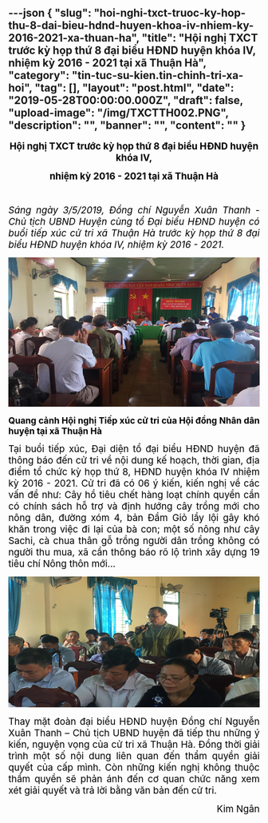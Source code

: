 ---json
{
    "slug": "hoi-nghi-txct-truoc-ky-hop-thu-8-dai-bieu-hdnd-huyen-khoa-iv-nhiem-ky-2016-2021-xa-thuan-ha",
    "title": "Hội nghị TXCT trước kỳ họp thứ 8 đại biểu HĐND huyện khóa IV, nhiệm kỳ 2016 - 2021 tại xã Thuận Hà",
    "category": "tin-tuc-su-kien.tin-chinh-tri-xa-hoi",
    "tag": [],
    "layout": "post.html",
    "date": "2019-05-28T00:00:00.000Z",
    "draft": false,
    "upload-image": "/img/TXCTTH002.PNG",
    "description": "",
    "banner": "",
    "__content__": ""
}
---
<p style="text-align:center"><strong><span style="font-size:14.0pt"><span style="color:black">Hội nghị TXCT trước kỳ họp thứ 8 đại biểu HĐND huyện kh&oacute;a IV,</span></span></strong></p>

<p style="text-align:center"><strong><span style="font-size:14.0pt"><span style="color:black">nhiệm kỳ 2016 - 2021 tại x&atilde; Thuận H&agrave;</span></span></strong></p>

<p style="text-align:justify">&nbsp;</p>

<p style="text-align:justify"><em><span style="font-size:14.0pt"><span style="color:black">S&aacute;ng ng&agrave;y 3/5/2019, Đồng ch&iacute; Nguyễn Xu&acirc;n Thanh - Chủ tịch UBND Huyện c&ugrave;ng tổ Đại biểu HĐND huyện c&oacute; buổi tiếp x&uacute;c cử tri x&atilde; Thuận H&agrave; trước kỳ họp thứ 8 đại biểu HĐND huyện kh&oacute;a IV, nhiệm kỳ 2016 - 2021.</span></span></em></p>

<p style="text-align:justify"><img alt="" src="/img/TXCTTH001.PNG" /></p>

<p style="text-align:justify"><strong><span style="font-size:13.0pt"><span style="color:black">Quang cảnh Hội nghị Tiếp x&uacute;c cử tri của Hội đồng Nh&acirc;n d&acirc;n huyện tại x&atilde; Thuận H&agrave;</span></span></strong></p>

<p style="text-align:justify"><span style="font-size:14.0pt"><span style="color:black">Tại buổi tiếp x&uacute;c, Đại diện tổ đại biểu HĐND huyện đ&atilde; th&ocirc;ng b&aacute;o đến cử tri về nội dung kế hoạch, thời gian, địa điểm tổ chức kỳ họp thứ 8, HĐND huyện kh&oacute;a IV nhiệm kỳ 2016 - 2021. Cử tri đ&atilde; c&oacute; 06 &yacute; kiến, kiến nghị về c&aacute;c vấn đề như: C&acirc;y hồ ti&ecirc;u chết h&agrave;ng loạt ch&iacute;nh quyền cần c&oacute; ch&iacute;nh s&aacute;ch hỗ trợ v&agrave; định hướng c&acirc;y trồng mới cho n&ocirc;ng d&acirc;n, đường x&oacute;m 4, bản Đầm Giỏ lầy lội g&acirc;y kh&oacute; khăn trong việc đi lại của b&agrave; con; một số n&ocirc;ng như c&acirc;y Sachi, c&agrave; chua th&acirc;n gỗ trồng người d&acirc;n trồng kh&ocirc;ng c&oacute; người thu mua, x&atilde; cần th&ocirc;ng b&aacute;o r&otilde; lộ tr&igrave;nh x&acirc;y dựng 19 ti&ecirc;u ch&iacute; N&ocirc;ng th&ocirc;n mới&hellip;</span></span></p>

<p style="text-align:justify"><img alt="" src="/img/TXCTTH002.PNG" /></p>

<p style="text-align:justify"><span style="font-size:14.0pt"><span style="color:black">Thay mặt đo&agrave;n đại biểu HĐND huyện Đồng ch&iacute; Nguyễn Xu&acirc;n Thanh &ndash; Chủ tịch UBND huyện đ&atilde; tiếp thu những &yacute; kiến, nguyện vọng của cử tri x&atilde; Thuận H&agrave;. Đồng thời giải tr&igrave;nh một số nội dung li&ecirc;n quan đến thẩm quyền giải quyết của cấp m&igrave;nh. C&ograve;n những kiến nghị kh&ocirc;ng thuộc thẩm quyền sẽ phản &aacute;nh đến cơ quan chức năng xem x&eacute;t giải quyết v&agrave; trả lời bằng văn bản đến cử tri.</span></span></p>

<p style="text-align:right"><span style="font-size:14.0pt"><span style="color:black">Kim Ng&acirc;n</span></span></p>

<p style="text-align:right">&nbsp;</p>
